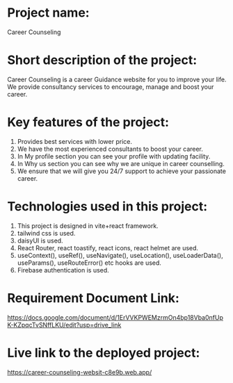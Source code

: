 # **Project name:**
Career Counseling

# **Short description of the project:**
Career Counseling is a career Guidance website for you to improve your life. We provide consultancy services to encourage, manage and boost your career.

# **Key features of the project:**
1.	Provides best services with lower price.
2.	We have the most experienced consultants to boost your career.
3.	In My profile section you can see your profile with updating facility.
4.	In Why us section you can see why we are unique in career counselling.
5.	We ensure that we will give you 24/7 support to achieve your passionate career.

# **Technologies used in this project:**
1.	This project is designed in vite+react framework.
2.	tailwind css is used.
3.	daisyUI is used.
4.	React Router, react toastify, react icons, react helmet are used.
5.	useContext(), useRef(), useNavigate(), useLocation(), useLoaderData(), useParams(), useRouteError() etc hooks are used.
6.  Firebase authentication is used.

# **Requirement Document Link:**
https://docs.google.com/document/d/1ErVVKPWEMzrmOn4bp18Vba0nfUpK-KZpqcTvSNffLKU/edit?usp=drive_link

# **Live link to the deployed project:**
https://career-counseling-websit-c8e9b.web.app/


